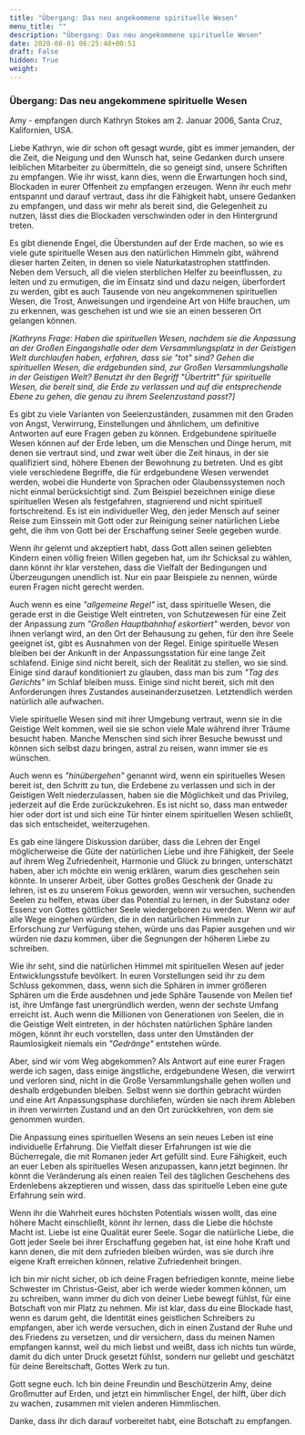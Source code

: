 ```yaml
---
title: "Übergang: Das neu angekommene spirituelle Wesen"
menu_title: ""
description: "Übergang: Das neu angekommene spirituelle Wesen"
date: 2020-08-01 06:25:48+00:51
draft: False
hidden: True
weight:
---
```

### Übergang: Das neu angekommene spirituelle Wesen

Amy - empfangen durch Kathryn Stokes am 2. Januar 2006, Santa Cruz, Kalifornien, USA.

Liebe Kathryn, wie dir schon oft gesagt wurde, gibt es immer jemanden, der die Zeit, die Neigung und den Wunsch hat, seine Gedanken durch unsere leiblichen Mitarbeiter zu übermitteln, die so geneigt sind, unsere Schriften zu empfangen. Wie ihr wisst, kann dies, wenn die Erwartungen hoch sind, Blockaden in eurer Offenheit zu empfangen erzeugen. Wenn ihr euch mehr entspannt und darauf vertraut, dass ihr die Fähigkeit habt, unsere Gedanken zu empfangen, und dass wir mehr als bereit sind, die Gelegenheit zu nutzen, lässt dies die Blockaden verschwinden oder in den Hintergrund treten.

Es gibt dienende Engel, die Überstunden auf der Erde machen, so wie es viele gute spirituelle Wesen aus den natürlichen Himmeln gibt, während dieser harten Zeiten, in denen so viele Naturkatastrophen stattfinden. Neben dem Versuch, all die vielen sterblichen Helfer zu beeinflussen, zu leiten und zu ermutigen, die im Einsatz sind und dazu neigen, überfordert zu werden, gibt es auch Tausende von neu angekommenen spirituellen Wesen, die Trost, Anweisungen und irgendeine Art von Hilfe brauchen, um zu erkennen, was geschehen ist und wie sie an einen besseren Ort gelangen können.

*[Kathryns Frage: Haben die spirituellen Wesen, nachdem sie die Anpassung an der Großen Eingangshalle oder dem Versammlungsplatz in der Geistigen Welt durchlaufen haben, erfahren, dass sie "tot" sind? Gehen die spirituellen Wesen, die erdgebunden sind, zur Großen Versammlungshalle in der Geistigen Welt? Benutzt ihr den Begriff "Übertritt" für spirituelle Wesen, die bereit sind, die Erde zu verlassen und auf die entsprechende Ebene zu gehen, die genau zu ihrem Seelenzustand passt?]*

Es gibt zu viele Varianten von Seelenzuständen, zusammen mit den Graden von Angst, Verwirrung, Einstellungen und ähnlichem, um definitive Antworten auf eure Fragen geben zu können. Erdgebundene spirituelle Wesen können auf der Erde leben, um die Menschen und Dinge herum, mit denen sie vertraut sind, und zwar weit über die Zeit hinaus, in der sie qualifiziert sind, höhere Ebenen der Bewohnung zu betreten. Und es gibt viele verschiedene Begriffe, die für erdgebundene Wesen verwendet werden, wobei die Hunderte von Sprachen oder Glaubenssystemen noch nicht einmal berücksichtigt sind. Zum Beispiel bezeichnen einige diese spirituellen Wesen als festgefahren, stagnierend und nicht spirituell fortschreitend. Es ist ein individueller Weg, den jeder Mensch auf seiner Reise zum Einssein mit Gott oder zur Reinigung seiner natürlichen Liebe geht, die ihm von Gott bei der Erschaffung seiner Seele gegeben wurde.

Wenn ihr gelernt und akzeptiert habt, dass Gott allen seinen geliebten Kindern einen völlig freien Willen gegeben hat, um ihr Schicksal zu wählen, dann könnt ihr klar verstehen, dass die Vielfalt der Bedingungen und Überzeugungen unendlich ist. Nur ein paar Beispiele zu nennen, würde euren Fragen nicht gerecht werden.

Auch wenn es eine *"allgemeine Regel"* ist, dass spirituelle Wesen, die gerade erst in die Geistige Welt eintreten, von Schutzewesen für eine Zeit der Anpassung zum *"Großen Hauptbahnhof eskortiert"* werden, bevor von ihnen verlangt wird, an den Ort der Behausung zu gehen, für den ihre Seele geeignet ist, gibt es Ausnahmen von der Regel. Einige spirituelle Wesen bleiben bei der Ankunft in der Anpassungsstation für eine lange Zeit schlafend. Einige sind nicht bereit, sich der Realität zu stellen, wo sie sind. Einige sind darauf konditioniert zu glauben, dass man bis zum *"Tag des Gerichts"* im Schlaf bleiben muss. Einige sind nicht bereit, sich mit den Anforderungen ihres Zustandes auseinanderzusetzen. Letztendlich werden natürlich alle aufwachen.

Viele spirituelle Wesen sind mit ihrer Umgebung vertraut, wenn sie in die Geistige Welt kommen, weil sie sie schon viele Male während ihrer Träume besucht haben. Manche Menschen sind sich ihrer Besuche bewusst und können sich selbst dazu bringen, astral zu reisen, wann immer sie es wünschen.

Auch wenn es *"hinübergehen"* genannt wird, wenn ein spirituelles Wesen bereit ist, den Schritt zu tun, die Erdebene zu verlassen und sich in der Geistigen Welt niederzulassen, haben sie die Möglichkeit und das Privileg, jederzeit auf die Erde zurückzukehren. Es ist nicht so, dass man entweder hier oder dort ist und sich eine Tür hinter einem spirituellen Wesen schließt, das sich entscheidet, weiterzugehen.

Es gab eine längere Diskussion darüber, dass die Lehren der Engel möglicherweise die Güte der natürlichen Liebe und ihre Fähigkeit, der Seele auf ihrem Weg Zufriedenheit, Harmonie und Glück zu bringen, unterschätzt haben, aber ich möchte ein wenig erklären, warum dies geschehen sein könnte. In unserer Arbeit, über Gottes großes Geschenk der Gnade zu lehren, ist es zu unserem Fokus geworden, wenn wir versuchen, suchenden Seelen zu helfen, etwas über das Potential zu lernen, in der Substanz oder Essenz von Gottes göttlicher Seele wiedergeboren zu werden. Wenn wir auf alle Wege eingehen würden, die in den natürlichen Himmeln zur Erforschung zur Verfügung stehen, würde uns das Papier ausgehen und wir würden nie dazu kommen, über die Segnungen der höheren Liebe zu schreiben.

Wie ihr seht, sind die natürlichen Himmel mit spirituellen Wesen auf jeder Entwicklungsstufe bevölkert. In euren Vorstellungen seid ihr zu dem Schluss gekommen, dass, wenn sich die Sphären in immer größeren Sphären um die Erde ausdehnen und jede Sphäre Tausende von Meilen tief ist, ihre Umfänge fast unergründlich werden, wenn der sechste Umfang erreicht ist. Auch wenn die Millionen von Generationen von Seelen, die in die Geistige Welt eintreten, in der höchsten natürlichen Sphäre landen mögen, könnt ihr euch vorstellen, dass unter den Umständen der Raumlosigkeit niemals ein *"Gedränge"* entstehen würde.

Aber, sind wir vom Weg abgekommen? Als Antwort auf eine eurer Fragen werde ich sagen, dass einige ängstliche, erdgebundene Wesen, die verwirrt und verloren sind, nicht in die Große Versammlungshalle gehen wollen und deshalb erdgebunden bleiben. Selbst wenn sie dorthin gebracht würden und eine Art Anpassungsphase durchliefen, würden sie nach ihrem Ableben in ihren verwirrten Zustand und an den Ort zurückkehren, von dem sie genommen wurden.

Die Anpassung eines spirituellen Wesens an sein neues Leben ist eine individuelle Erfahrung. Die Vielfalt dieser Erfahrungen ist wie die Bücherregale, die mit Romanen jeder Art gefüllt sind. Eure Fähigkeit, euch an euer Leben als spirituelles Wesen anzupassen, kann jetzt beginnen. Ihr könnt die Veränderung als einen realen Teil des täglichen Geschehens des Erdenlebens akzeptieren und wissen, dass das spirituelle Leben eine gute Erfahrung sein wird.

Wenn ihr die Wahrheit eures höchsten Potentials wissen wollt, das eine höhere Macht einschließt, könnt ihr lernen, dass die Liebe die höchste Macht ist. Liebe ist eine Qualität eurer Seele. Sogar die natürliche Liebe, die Gott jeder Seele bei ihrer Erschaffung gegeben hat, ist eine hohe Kraft und kann denen, die mit dem zufrieden bleiben würden, was sie durch ihre eigene Kraft erreichen können, relative Zufriedenheit bringen.

Ich bin mir nicht sicher, ob ich deine Fragen befriedigen konnte, meine liebe Schwester im Christus-Geist, aber ich werde wieder kommen können, um zu schreiben, wann immer du dich von deiner Liebe bewegt fühlst, für eine Botschaft von mir Platz zu nehmen. Mir ist klar, dass du eine Blockade hast, wenn es darum geht, die Identität eines geistlichen Schreibers zu empfangen, aber ich werde versuchen, dich in einen Zustand der Ruhe und des Friedens zu versetzen, und dir versichern, dass du meinen Namen empfangen kannst, weil du mich liebst und weißt, dass ich nichts tun würde, damit du dich unter Druck gesetzt fühlst, sondern nur geliebt und geschätzt für deine Bereitschaft, Gottes Werk zu tun.

Gott segne euch. Ich bin deine Freundin und Beschützerin Amy, deine Großmutter auf Erden, und jetzt ein himmlischer Engel, der hilft, über dich zu wachen, zusammen mit vielen anderen Himmlischen.

Danke, dass ihr dich darauf vorbereitet habt, eine Botschaft zu empfangen.
